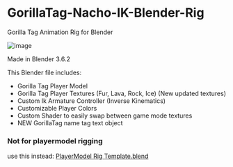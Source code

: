# GorillaTag-Nacho-IK-Blender-Rig

Gorilla Tag Animation Rig for Blender

![image](https://github.com/NachoEngine/GorillaTag-Player-IK-Blender-Rig/assets/65086429/dababea3-9276-4027-b80f-beac89d910a1)


Made in Blender 3.6.2

This Blender file includes:
* Gorilla Tag Player Model
* Gorilla Tag Player Textures (Fur, Lava, Rock, Ice) (New updated textures)
* Custom Ik Armature Controller (Inverse Kinematics)
* Customizable Player Colors
* Custom Shader to easily swap between game mode textures
* NEW GorillaTag name tag text object
### Not for playermodel rigging
use this instead: [PlayerModel Rig Template.blend]



[PlayerModel Rig Template.blend]: https://github.com/NachoEngine/GorillaPlayerModelModProject-Master/blob/main/Assets/PlayerMod_RiggingTemplate.blend

